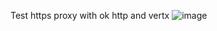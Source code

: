 Test https proxy with ok http and vertx
![image](https://user-images.githubusercontent.com/27769580/115381899-41a48c00-a1fe-11eb-9364-79f2af33d56e.png)
